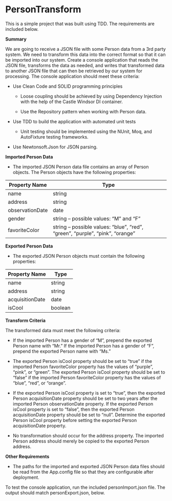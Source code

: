 # PersonTransform

This is a simple project that was built using TDD. The requirements are included below.

**Summary**

We are going to receive a JSON file with some Person data from a 3rd party
system. We need to transform this data into the correct format so that it can be
imported into our system. Create a console application that reads the JSON file,
transforms the data as needed, and writes that transformed data to another JSON
file that can then be retrieved by our system for processing. The console
application should meet these criteria:

-   Use Clean Code and SOLID programming principles

    -   Loose coupling should be achieved by using Dependency Injection with the
        help of the Castle Windsor DI container.

    -   Use the Repository pattern when working with Person data.

-   Use TDD to build the application with automated unit tests

    -   Unit testing should be implemented using the NUnit, Moq, and AutoFixture
        testing frameworks. 

-   Use Newtonsoft.Json for JSON parsing.

**Imported Person Data**

-   The imported JSON Person data file contains an array of Person objects. The
    Person objects have the following properties:

| Property Name   | Type                                                                         |
|-----------------|------------------------------------------------------------------------------|
| name            | string                                                                       |
| address         | string                                                                       |
| observationDate | date                                                                         |
| gender          | string – possible values: “M” and “F”                                        |
| favoriteColor   | string – possible values: “blue”, “red”, “green”, “purple”, “pink”, “orange” |

**Exported Person Data**

-   The exported JSON Person objects must contain the following properties:

| Property Name   | Type    |
|-----------------|---------|
| name            | string  |
| address         | string  |
| acquisitionDate | date    |
| isCool          | boolean |

**Transform Criteria**

The transformed data must meet the following criteria:

-   If the imported Person has a gender of “M”, prepend the exported Person name
    with “Mr.” If the imported Person has a gender of “F”, prepend the exported
    Person name with “Ms.”

-   The exported Person isCool property should be set to “true” if the imported
    Person favoriteColor property has the values of “purple”, “pink”, or
    “green”. The exported Person isCool property should be set to “false” if the
    imported Person favoriteColor property has the values of “blue”, “red”, or
    “orange”.

-   If the exported Person isCool property is set to “true”, then the exported
    Person acquisitionDate property should be set to two years after the
    imported Person observationDate property. If the exported Person isCool
    property is set to “false”, then the exported Person acquisitionDate
    property should be set to “null”. Determine the exported Person isCool
    property before setting the exported Person acquisitionDate property.

-   No transformation should occur for the address property. The imported Person
    address should merely be copied to the exported Person address.

**Other Requirements**

-   The paths for the imported and exported JSON Person data files should be
    read from the App.config file so that they are configurable after
    deployment.

To test the console application, run the included personImport.json file. The
output should match personExport.json, below.

